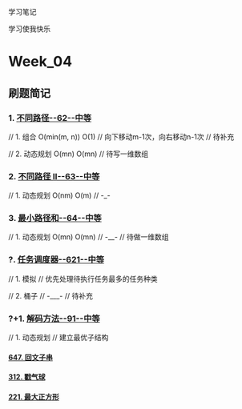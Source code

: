 学习笔记

学习使我快乐

# Week_04

## 刷题简记

### 1. [不同路径--62--中等](https://leetcode-cn.com/problems/unique-paths/)

// 1. 组合  O(min(m, n)) O(1)
//  向下移动m-1次，向右移动n-1次
//  待补充

// 2. 动态规划 O(mn) O(mn)
//  待写一维数组

### 2. [不同路径 II--63--中等](https://leetcode-cn.com/problems/unique-paths-ii/)

// 1. 动态规划 O(nm) O(m)
//  -_-

### 3. [最小路径和--64--中等](https://leetcode-cn.com/problems/minimum-path-sum/)

// 1. 动态规划 O(mn) O(mn)
//  -__-
//  待做一维数组

### ?. [任务调度器--621--中等](https://leetcode-cn.com/problems/task-scheduler/)

// 1. 模拟
//  优先处理待执行任务最多的任务种类

// 2. 桶子
//  -___-
//  待补充

### ?+1. [解码方法--91--中等](https://leetcode-cn.com/problems/decode-ways/)

// 1. 动态规划
//  建立最优子结构

#### [647. 回文子串](https://leetcode-cn.com/problems/palindromic-substrings/)

#### [312. 戳气球](https://leetcode-cn.com/problems/burst-balloons/)

#### [221. 最大正方形](https://leetcode-cn.com/problems/maximal-square/)